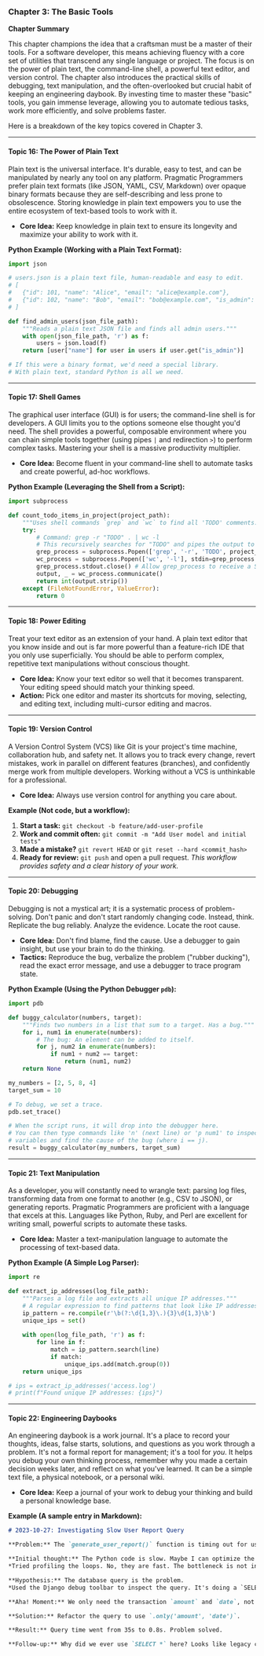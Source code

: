 ### **Chapter 3: The Basic Tools**

**Chapter Summary**

This chapter champions the idea that a craftsman must be a master of their tools. For a software developer, this means achieving fluency with a core set of utilities that transcend any single language or project. The focus is on the power of plain text, the command-line shell, a powerful text editor, and version control. The chapter also introduces the practical skills of debugging, text manipulation, and the often-overlooked but crucial habit of keeping an engineering daybook. By investing time to master these "basic" tools, you gain immense leverage, allowing you to automate tedious tasks, work more efficiently, and solve problems faster.

Here is a breakdown of the key topics covered in Chapter 3.

***

#### **Topic 16: The Power of Plain Text**

Plain text is the universal interface. It's durable, easy to test, and can be manipulated by nearly any tool on any platform. Pragmatic Programmers prefer plain text formats (like JSON, YAML, CSV, Markdown) over opaque binary formats because they are self-describing and less prone to obsolescence. Storing knowledge in plain text empowers you to use the entire ecosystem of text-based tools to work with it.

*   **Core Idea:** Keep knowledge in plain text to ensure its longevity and maximize your ability to work with it.

**Python Example (Working with a Plain Text Format):**
```python
import json

# users.json is a plain text file, human-readable and easy to edit.
# [
#   {"id": 101, "name": "Alice", "email": "alice@example.com"},
#   {"id": 102, "name": "Bob", "email": "bob@example.com", "is_admin": True}
# ]

def find_admin_users(json_file_path):
    """Reads a plain text JSON file and finds all admin users."""
    with open(json_file_path, 'r') as f:
        users = json.load(f)
    return [user["name"] for user in users if user.get("is_admin")]

# If this were a binary format, we'd need a special library.
# With plain text, standard Python is all we need.
```

***

#### **Topic 17: Shell Games**

The graphical user interface (GUI) is for users; the command-line shell is for developers. A GUI limits you to the options someone else thought you'd need. The shell provides a powerful, composable environment where you can chain simple tools together (using pipes `|` and redirection `>`) to perform complex tasks. Mastering your shell is a massive productivity multiplier.

*   **Core Idea:** Become fluent in your command-line shell to automate tasks and create powerful, ad-hoc workflows.

**Python Example (Leveraging the Shell from a Script):**
```python
import subprocess

def count_todo_items_in_project(project_path):
    """Uses shell commands `grep` and `wc` to find all 'TODO' comments."""
    try:
        # Command: grep -r "TODO" . | wc -l
        # This recursively searches for "TODO" and pipes the output to a line counter.
        grep_process = subprocess.Popen(['grep', '-r', 'TODO', project_path], stdout=subprocess.PIPE)
        wc_process = subprocess.Popen(['wc', '-l'], stdin=grep_process.stdout, stdout=subprocess.PIPE, text=True)
        grep_process.stdout.close() # Allow grep_process to receive a SIGPIPE
        output, _ = wc_process.communicate()
        return int(output.strip())
    except (FileNotFoundError, ValueError):
        return 0
```

***

#### **Topic 18: Power Editing**

Treat your text editor as an extension of your hand. A plain text editor that you know inside and out is far more powerful than a feature-rich IDE that you only use superficially. You should be able to perform complex, repetitive text manipulations without conscious thought.

*   **Core Idea:** Know your text editor so well that it becomes transparent. Your editing speed should match your thinking speed.
*   **Action:** Pick one editor and master its shortcuts for moving, selecting, and editing text, including multi-cursor editing and macros.

***

#### **Topic 19: Version Control**

A Version Control System (VCS) like Git is your project's time machine, collaboration hub, and safety net. It allows you to track every change, revert mistakes, work in parallel on different features (branches), and confidently merge work from multiple developers. Working without a VCS is unthinkable for a professional.

*   **Core Idea:** Always use version control for anything you care about.

**Example (Not code, but a workflow):**
1.  **Start a task:** `git checkout -b feature/add-user-profile`
2.  **Work and commit often:** `git commit -m "Add User model and initial tests"`
3.  **Made a mistake?** `git revert HEAD` or `git reset --hard <commit_hash>`
4.  **Ready for review:** `git push` and open a pull request.
*This workflow provides safety and a clear history of your work.*

***

#### **Topic 20: Debugging**

Debugging is not a mystical art; it is a systematic process of problem-solving. Don't panic and don't start randomly changing code. Instead, think. Replicate the bug reliably. Analyze the evidence. Locate the root cause.

*   **Core Idea:** Don't find blame, find the cause. Use a debugger to gain insight, but use your brain to do the thinking.
*   **Tactics:** Reproduce the bug, verbalize the problem ("rubber ducking"), read the exact error message, and use a debugger to trace program state.

**Python Example (Using the Python Debugger `pdb`):**
```python
import pdb

def buggy_calculator(numbers, target):
    """Finds two numbers in a list that sum to a target. Has a bug."""
    for i, num1 in enumerate(numbers):
        # The bug: An element can be added to itself.
        for j, num2 in enumerate(numbers):
            if num1 + num2 == target:
                return (num1, num2)
    return None

my_numbers = [2, 5, 8, 4]
target_sum = 10

# To debug, we set a trace.
pdb.set_trace()

# When the script runs, it will drop into the debugger here.
# You can then type commands like 'n' (next line) or 'p num1' to inspect
# variables and find the cause of the bug (where i == j).
result = buggy_calculator(my_numbers, target_sum)
```

***

#### **Topic 21: Text Manipulation**

As a developer, you will constantly need to wrangle text: parsing log files, transforming data from one format to another (e.g., CSV to JSON), or generating reports. Pragmatic Programmers are proficient with a language that excels at this. Languages like Python, Ruby, and Perl are excellent for writing small, powerful scripts to automate these tasks.

*   **Core Idea:** Master a text-manipulation language to automate the processing of text-based data.

**Python Example (A Simple Log Parser):**
```python
import re

def extract_ip_addresses(log_file_path):
    """Parses a log file and extracts all unique IP addresses."""
    # A regular expression to find patterns that look like IP addresses.
    ip_pattern = re.compile(r'\b(?:\d{1,3}\.){3}\d{1,3}\b')
    unique_ips = set()
    
    with open(log_file_path, 'r') as f:
        for line in f:
            match = ip_pattern.search(line)
            if match:
                unique_ips.add(match.group(0))
    return unique_ips

# ips = extract_ip_addresses('access.log')
# print(f"Found unique IP addresses: {ips}")
```

***

#### **Topic 22: Engineering Daybooks**

An engineering daybook is a work journal. It's a place to record your thoughts, ideas, false starts, solutions, and questions as you work through a problem. It's not a formal report for management; it's a tool for *you*. It helps you debug your own thinking process, remember why you made a certain decision weeks later, and reflect on what you've learned. It can be a simple text file, a physical notebook, or a personal wiki.

*   **Core Idea:** Keep a journal of your work to debug your thinking and build a personal knowledge base.

**Example (A sample entry in Markdown):**
```markdown
# 2023-10-27: Investigating Slow User Report Query

**Problem:** The `generate_user_report()` function is timing out for users with >10k transactions.

**Initial thought:** The Python code is slow. Maybe I can optimize the loops.
*Tried profiling the loops. No, they are fast. The bottleneck is not in Python.*

**Hypothesis:** The database query is the problem.
*Used the Django debug toolbar to inspect the query. It's doing a `SELECT *` and joining 3 tables. For a user with 50k transactions, it's pulling way too much data.*

**Aha! Moment:** We only need the transaction `amount` and `date`, not the whole transaction object.

**Solution:** Refactor the query to use `.only('amount', 'date')`.

**Result:** Query time went from 35s to 0.8s. Problem solved.

**Follow-up:** Why did we ever use `SELECT *` here? Looks like legacy code from a prototype. Added a `TODO` to check other reports for this anti-pattern.
```
